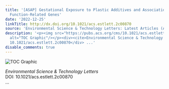 ```yaml
---
title: '[ASAP] Gestational Exposure to Plastic Additives and Associations with Placental
  Function-Related Genes'
date: '2022-12-25'
linkTitle: http://dx.doi.org/10.1021/acs.estlett.2c00870
source: 'Environmental Science & Technology Letters: Latest Articles (ACS Publications)'
description: '<p><img src="https://pubs.acs.org/cms/10.1021/acs.estlett.2c00870/asset/images/medium/ez2c00870_0003.gif"
  alt="TOC Graphic"/></p><div><cite>Environmental Science & Technology Letters</cite></div><div>DOI:
  10.1021/acs.estlett.2c00870</div> ...'
disable_comments: true
---
```

<p><img src="https://pubs.acs.org/cms/10.1021/acs.estlett.2c00870/asset/images/medium/ez2c00870_0003.gif" alt="TOC Graphic"/></p><div><cite>Environmental Science & Technology Letters</cite></div><div>DOI: 10.1021/acs.estlett.2c00870</div> ...